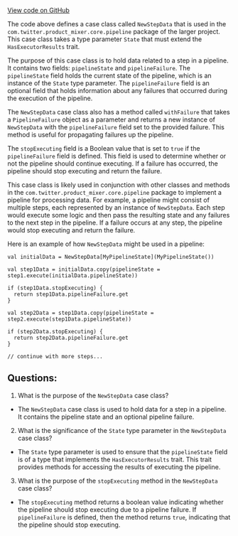 [View code on GitHub](https://github.com/misbahsy/the-algorithm/product-mixer/core/src/main/scala/com/twitter/product_mixer/core/pipeline/NewStepData.scala)

The code above defines a case class called `NewStepData` that is used in the `com.twitter.product_mixer.core.pipeline` package of the larger project. This case class takes a type parameter `State` that must extend the `HasExecutorResults` trait. 

The purpose of this case class is to hold data related to a step in a pipeline. It contains two fields: `pipelineState` and `pipelineFailure`. The `pipelineState` field holds the current state of the pipeline, which is an instance of the `State` type parameter. The `pipelineFailure` field is an optional field that holds information about any failures that occurred during the execution of the pipeline.

The `NewStepData` case class also has a method called `withFailure` that takes a `PipelineFailure` object as a parameter and returns a new instance of `NewStepData` with the `pipelineFailure` field set to the provided failure. This method is useful for propagating failures up the pipeline.

The `stopExecuting` field is a Boolean value that is set to `true` if the `pipelineFailure` field is defined. This field is used to determine whether or not the pipeline should continue executing. If a failure has occurred, the pipeline should stop executing and return the failure.

This case class is likely used in conjunction with other classes and methods in the `com.twitter.product_mixer.core.pipeline` package to implement a pipeline for processing data. For example, a pipeline might consist of multiple steps, each represented by an instance of `NewStepData`. Each step would execute some logic and then pass the resulting state and any failures to the next step in the pipeline. If a failure occurs at any step, the pipeline would stop executing and return the failure. 

Here is an example of how `NewStepData` might be used in a pipeline:

```
val initialData = NewStepData[MyPipelineState](MyPipelineState())

val step1Data = initialData.copy(pipelineState = step1.execute(initialData.pipelineState))

if (step1Data.stopExecuting) {
  return step1Data.pipelineFailure.get
}

val step2Data = step1Data.copy(pipelineState = step2.execute(step1Data.pipelineState))

if (step2Data.stopExecuting) {
  return step2Data.pipelineFailure.get
}

// continue with more steps...
```
## Questions: 
 1. What is the purpose of the `NewStepData` case class?
- The `NewStepData` case class is used to hold data for a step in a pipeline. It contains the pipeline state and an optional pipeline failure.

2. What is the significance of the `State` type parameter in the `NewStepData` case class?
- The `State` type parameter is used to ensure that the `pipelineState` field is of a type that implements the `HasExecutorResults` trait. This trait provides methods for accessing the results of executing the pipeline.

3. What is the purpose of the `stopExecuting` method in the `NewStepData` case class?
- The `stopExecuting` method returns a boolean value indicating whether the pipeline should stop executing due to a pipeline failure. If `pipelineFailure` is defined, then the method returns `true`, indicating that the pipeline should stop executing.